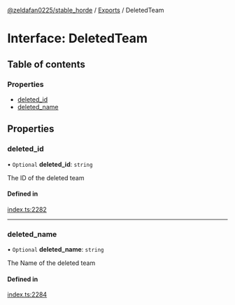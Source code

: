 [@zeldafan0225/stable_horde](../README.md) / [Exports](../modules.md) / DeletedTeam

# Interface: DeletedTeam

## Table of contents

### Properties

- [deleted\_id](DeletedTeam.md#deleted_id)
- [deleted\_name](DeletedTeam.md#deleted_name)

## Properties

### deleted\_id

• `Optional` **deleted\_id**: `string`

The ID of the deleted team

#### Defined in

[index.ts:2282](https://github.com/ZeldaFan0225/stable_horde/blob/3b7418e/index.ts#L2282)

___

### deleted\_name

• `Optional` **deleted\_name**: `string`

The Name of the deleted team

#### Defined in

[index.ts:2284](https://github.com/ZeldaFan0225/stable_horde/blob/3b7418e/index.ts#L2284)
